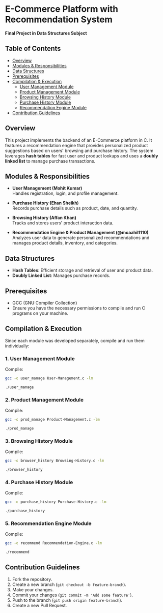 # E-Commerce Platform with Recommendation System
**Final Project in Data Structures Subject**

## Table of Contents
- [Overview](#overview)
- [Modules & Responsibilities](#modules--responsibilities)
- [Data Structures](#data-structures)
- [Prerequisites](#prerequisites)
- [Compilation & Execution](#compilation--execution)
  - [User Management Module](#1-user-management-module)
  - [Product Management Module](#2-product-management-module)
  - [Browsing History Module](#3-browsing-history-module)
  - [Purchase History Module](#4-purchase-history-module)
  - [Recommendation Engine Module](#5-recommendation-engine-module)
- [Contribution Guidelines](#contribution-guidelines)



## Overview

This project implements the backend of an E-Commerce platform in C. It features a recommendation engine that provides personalized product suggestions based on users' browsing and purchase history. The system leverages **hash tables** for fast user and product lookups and uses a **doubly linked list** to manage purchase transactions.

## Modules & Responsibilities

- **User Management (Mohit Kumar)**  
  Handles registration, login, and profile management.
  
- **Purchase History (Ehan Sheikh)**  
  Records purchase details such as product, date, and quantity.
  
- **Browsing History (Affan Khan)**  
  Tracks and stores users' product interaction data.
  
- **Recommendation Engine & Product Management (@moaahil1110)**  
  Analyzes user data to generate personalized recommendations and manages product details, inventory, and categories.

## Data Structures

- **Hash Tables**: Efficient storage and retrieval of user and product data.
- **Doubly Linked List**: Manages purchase records.

## Prerequisites
- GCC (GNU Compiler Collection)
- Ensure you have the necessary permissions to compile and run C programs on your machine.


## Compilation & Execution

Since each module was developed separately, compile and run them individually:

### 1. User Management Module
Compile:
```sh
gcc -o user_manage User-Management.c -lm
```
```sh
./user_manage
```
### 2. Product Management Module
Compile:
```sh
gcc -o prod_manage Product-Management.c -lm
```
```sh
./prod_manage
```
### 3. Browsing History Module
Compile:
```sh
gcc -o browser_history Browsing-History.c -lm
```
```sh
./browser_history
```

### 4. Purchase History Module
Compile:
```sh
gcc -o purchase_history Purchase-History.c -lm
```
```sh
./purchase_history
```
### 5. Recommendation Engine Module
Compile:
```sh
gcc -o recommend Recommendation-Engine.c -lm
```
```sh
./recommend
```

## Contribution Guidelines
1. Fork the repository.
2. Create a new branch (`git checkout -b feature-branch`).
3. Make your changes.
4. Commit your changes (`git commit -m 'Add some feature'`).
5. Push to the branch (`git push origin feature-branch`).
6. Create a new Pull Request.
